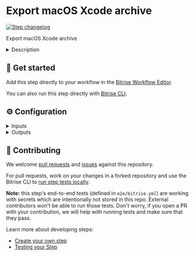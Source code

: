 # Export macOS Xcode archive

[![Step changelog](https://shields.io/github/v/release/bitrise-steplib/steps-export-xcarchive-mac?include_prereleases&label=changelog&color=blueviolet)](https://github.com/bitrise-steplib/steps-export-xcarchive-mac/releases)

Export macOS Xcode archive

<details>
<summary>Description</summary>

Export macOS Xcode archive.

Exports .app or .pkg from macOS .xcarchive.
</details>

## 🧩 Get started

Add this step directly to your workflow in the [Bitrise Workflow Editor](https://devcenter.bitrise.io/steps-and-workflows/steps-and-workflows-index/).

You can also run this step directly with [Bitrise CLI](https://github.com/bitrise-io/bitrise).

## ⚙️ Configuration

<details>
<summary>Inputs</summary>

| Key | Description | Flags | Default |
| --- | --- | --- | --- |
| `archive_path` | Path to the macOS archive (.xcarchive) which should be exported. |  | `$BITRISE_MACOS_XCARCHIVE_PATH` |
| `export_method` | Describes how Xcode should export the archive. | required | `development` |
| `upload_bitcode` | For __App Store__ exports, should the package include bitcode? | required | `yes` |
| `compile_bitcode` | For __non-App Store__ exports, should Xcode re-compile the app from bitcode? | required | `yes` |
| `team_id` | The Developer Portal team to use for this export.  Format example:  - `1MZX23ABCD4` |  |  |
| `custom_export_options_plist_content` | Specifies a custom export options plist content that configures archive exporting. If empty, step generates these options based on the embedded provisioning profile, with default values.  Auto generated export options available for export methods:  - app-store - ad-hoc - enterprise - development  If step doesn't find export method based on provisioning profile, development will be use.  Call `xcodebuild -help` for available export options. |  |  |
| `use_legacy_export` | If this input is set to `yes`, the step will use legacy export method. | required | `no` |
| `legacy_export_provisioning_profile_name` | If this input is empty, xcodebuild will grab one of the matching installed provisining profile. |  |  |
| `legacy_export_output_format` | Specify export format | required | `app` |
| `verbose_log` | Enable verbose logging? | required | `no` |
</details>

<details>
<summary>Outputs</summary>

| Environment Variable | Description |
| --- | --- |
| `BITRISE_APP_PATH` | The created macOS `.app` file's path |
| `BITRISE_PKG_PATH` | The created macOS `.pkg` file's path |
| `BITRISE_IDEDISTRIBUTION_LOGS_PATH` | Path to the `xcdistributionlogs` ZIP file |
</details>

## 🙋 Contributing

We welcome [pull requests](https://github.com/bitrise-steplib/steps-export-xcarchive-mac/pulls) and [issues](https://github.com/bitrise-steplib/steps-export-xcarchive-mac/issues) against this repository.

For pull requests, work on your changes in a forked repository and use the Bitrise CLI to [run step tests locally](https://devcenter.bitrise.io/bitrise-cli/run-your-first-build/).

**Note:** this step's end-to-end tests (defined in `e2e/bitrise.yml`) are working with secrets which are intentionally not stored in this repo. External contributors won't be able to run those tests. Don't worry, if you open a PR with your contribution, we will help with running tests and make sure that they pass.

Learn more about developing steps:

- [Create your own step](https://devcenter.bitrise.io/contributors/create-your-own-step/)
- [Testing your Step](https://devcenter.bitrise.io/contributors/testing-and-versioning-your-steps/)
